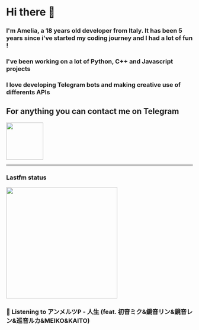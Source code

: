 # Hi there 👋
### I'm Amelia, a 18 years old developer from Italy. It has been 5 years since i've started my coding journey and I had a lot of fun !
### I've been working on a lot of Python, C++ and Javascript projects
### I love developing Telegram bots and making creative use of differents APIs


## For anything you can contact me on Telegram 
[<img src="https://upload.wikimedia.org/wikipedia/commons/thumb/8/83/Telegram_2019_Logo.svg/800px-Telegram_2019_Logo.svg.png" height=100px>](https://t.me/lmpostor_syndrome)

<!-- lastfm status starts -->
<div>
    		      <hr>
    		      <h3>Lastfm status</h3>
	              <img width="300" height="300" src="https://lastfm.freetls.fastly.net/i/u/300x300/bb942297bdff92ea236eb8b2a451ecbe.png" >
		              <h3> 🎵 Listening to アンメルツP - 人生 (feat. 初音ミク&鏡音リン&鏡音レン&巡音ルカ&MEIKO&KAITO)</h3>
    </div> 
<!-- lastfm status ends -->

